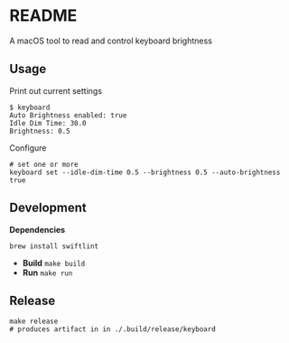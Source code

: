 # README

A macOS tool to read and control keyboard brightness

## Usage

Print out current settings

```
$ keyboard
Auto Brightness enabled: true
Idle Dim Time: 30.0
Brightness: 0.5
```

Configure

```
# set one or more
keyboard set --idle-dim-time 0.5 --brightness 0.5 --auto-brightness true
```

## Development

**Dependencies**

```
brew install swiftlint
```

- **Build** `make build`
- **Run** `make run`

## Release

```
make release
# produces artifact in in ./.build/release/keyboard
```
